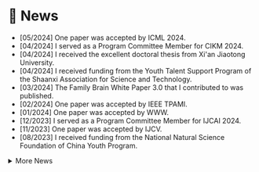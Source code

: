 # 📰 News
- [05/2024] One paper was accepted by ICML 2024.
- [04/2024] I served as a Program Committee Member for CIKM 2024.
- [04/2024] I received the excellent doctoral thesis from Xi'an Jiaotong University.
- [04/2024] I received funding from the Youth Talent Support Program of the Shaanxi Association for Science and Technology.
- [03/2024] The Family Brain White Paper 3.0 that I contributed to was published.
- [02/2024] One paper was accepted by IEEE TPAMI.
- [01/2024] One paper was accepted by WWW.
- [12/2023] I served as a Program Committee Member for IJCAI 2024.
- [11/2023] One paper was accepted by IJCV.
- [08/2023] I received funding from the National Natural Science Foundation of China Youth Program.
<details>
  <summary>More News</summary>
  <pre> 
 21. [05/2024] One paper was accepted by ICML 2024.
 20. [04/2024] I served as a Program Committee Member for CIKM 2024.
 19. [04/2024] I received the excellent doctoral thesis from Xi'an Jiaotong University
 18. [04/2024] I received funding from the Youth Talent Support Program of the Shaanxi Association for Science and Technology.
 17. [03/2024] The Family Brain White Paper 3.0 that I contributed to was published.
 16. [02/2024] One paper was accepted by IEEE TPAMI.
 15. [01/2024] One paper was accepted by WWW.
 14. [12/2023] I served as a Program Committee Member for IJCAI 2024.
 13. [11/2023] One paper was accepted by IJCV.
 12. [07/2023] I served as a Program Committee Member for AAAI 2024.
 11. [08/2023] I received funding from the National Natural Science Foundation of China Youth Program.
 10. [07/2023] One paper was accepted by IEEE TNNLS.
  9. [02/2023] I served as a Program Committee Member for IJCAI 2023.
  8. [11/2022] The undergraduate students I co-advised to compete in the eighth International College Students' Internet+ Innovation and Entrepreneurship Competition won the gold prize.
  7. [08/2022] I served as Program Committee Member for AAAI 2023.
  6. [07/2022] I received my Ph.D. degree from Xi'an Jiaotong University.
  5. [04/2022] I ended my visiting at National University of Singapore.
  4. [01/2022] I obtained an offer from Huawei Noah's Ark Lab.
  3. [10/2021] I ended the internship at Amazon.
  2. [07/2021] I was an applied scientist intern at Amazon.
  1. [04/2021] I was a visiting scholar at the National University of Singapore.
  </pre>
</details>